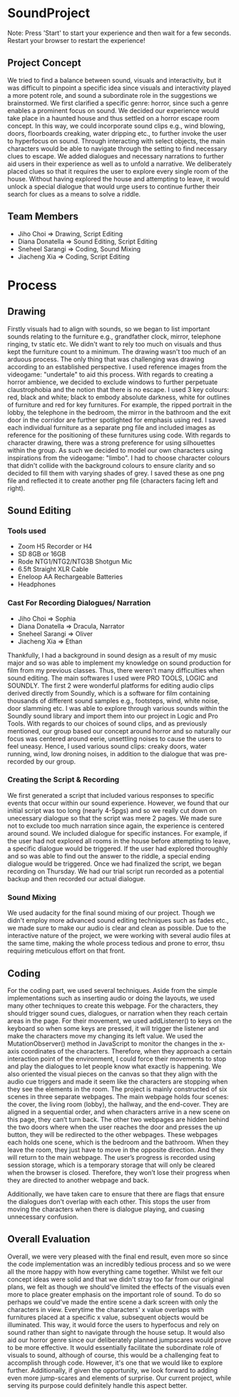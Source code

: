 # SoundProject

Note: Press 'Start' to start your experience and then wait for a few seconds. Restart your browser to restart the experience!

## Project Concept
We tried to find a balance between sound, visuals and interactivity, but it was difficult to pinpoint a specific idea since visuals and interactivity played a more potent role, and sound a subordinate role in the suggestions we brainstormed. We first clarified a specific genre: horror, since such a genre enables a prominent focus on sound. We decided our experience would take place in a haunted house and thus settled on a horror escape room concept. In this way, we could incorporate sound clips e.g., wind blowing, doors, floorboards creaking, water dripping etc., to further invoke the user to hyperfocus on sound. Through interacting with select objects, the main characters would be able to navigate through the setting to find necessary clues to escape. We added dialogues and necessary narrations to further aid users in their experience as well as to unfold a narrative. We deliberately placed clues so that it requires the user to explore every single room of the house. Without having explored the house and attempting to leave, it would unlock a special dialogue that would urge users to continue further their search for clues as a means to solve a riddle. 

## Team Members
- Jiho Choi => Drawing, Script Editing
- Diana Donatella => Sound Editing, Script Editing
- Sneheel Sarangi => Coding, Sound Mixing
- Jiacheng Xia => Coding, Script Editing

# Process
## Drawing 
Firstly visuals had to align with sounds, so we began to list important sounds relating to the furniture e.g., grandfather clock, mirror, telephone ringing, tv static etc. We didn't want to rely too much on visuals and thus kept the furniture count to a minimum. The drawing wasn't too much of an arduous process. The only thing that was challenging was drawing according to an established perspective. I used reference images from the videogame: "undertale" to aid this process. With regards to creating a horror ambience, we decided to exclude windows to further perpetuate claustrophobia and the notion that there is no escape. I used 3 key colours: red, black and white; black to embody absolute darkness, white for outlines of furniture and red for key furnitures. For example, the ripped portrait in the lobby, the telephone in the bedroom, the mirror in the bathroom and the exit door in the corridor are further spotlighted for emphasis using red. I saved each individual furniture as a separate png file and included images as reference for the positioning of these furnitures using code. With regards to character drawing, there was a strong preference for using silhouettes within the group. As such we decided to model our own characters using inspirations from the videogame: "limbo". I had to choose character colours that didn't collide with the background colours to ensure clarity and so decided to fill them with varying shades of grey. I saved these as one png file and reflected it to create another png file (characters facing left and right).

## Sound Editing 
### Tools used
- Zoom H5 Recorder or H4
- SD 8GB or 16GB
- Rode NTG1/NTG2/NTG3B Shotgun Mic
- 6.5ft Straight XLR Cable
- Eneloop AA Rechargeable Batteries
- Headphones

### Cast For Recording Dialogues/ Narration
- Jiho Choi => Sophia
- Diana Donatella => Dracula, Narrator
- Sneheel Sarangi => Oliver
- Jiacheng Xia => Ethan

Thankfully, I had a background in sound design as a result of my music major and so was able to implement my knowledge on sound production for film from my previous classes. Thus, there weren't many difficulties when sound editing. The main softwares I used were PRO TOOLS, LOGIC and SOUNDLY. The first 2 were wonderful platforms for editing audio clips derived directly from Soundly, which is a software for film containing thousands of different sound samples e.g., footsteps, wind, white noise, door slamming etc. I was able to explore through various sounds within the Soundly sound library and import them into our project in Logic and Pro Tools. 
With regards to our choices of sound clips, and as previously mentioned, our group based our concept around horror and so naturally our focus was centered around eerie, unsettling noises to cause the users to feel uneasy. Hence, I used various sound clips: creaky doors, water running, wind, low droning noises, in addition to the dialogue that was pre-recorded by our group. 

### Creating the Script & Recording
We first generated a script that included various responses to specific events that occur within our sound experience. However, we found that our initial script was too long (nearly 4-5pgs) and so we really cut down on unecessary dialogue so that the script was mere 2 pages. We made sure not to exclude too much narration since again, the experience is centered around sound. We included dialogue for specific instances. For example, if the user had not explored all rooms in the house before attempting to leave, a specific dialogue would be triggered. If the user had explored thoroughly and so was able to find out the answer to the riddle, a special ending dialogue would be triggered. Once we had finalized the script, we began recording on Thursday. We had our trial script run recorded as a potential backup and then recorded our actual dialogue. 

### Sound Mixing

We used audacity for the final sound mixing of our project. Though we didn't employ more advanced sound editing techniques such as fades etc., we made sure to make our audio is clear and clean as possible. Due to the interactive nature of the project, we were working with several audio files at the same time, making the whole process tedious and prone to error, thsu requiring meticulous effort on that front.

## Coding 
For the coding part, we used several techniques. Aside from the simple implementations such as inserting audio or doing the layouts, we used many other techniques to create this webpage. For the characters, they should trigger sound cues, dialogues, or narration when they reach certain areas in the page. For their movement, we used addListener() to keys on the keyboard so when some keys are pressed, it will trigger the listener and make the characters move my changing its left value. We used the MutationObserver() method in JavaScript to monitor the changes in the x-axis coordinates of the characters. Therefore, when they approach a certain interaction point of the environment, I could force their movements to stop and play the dialogues to let people know what exactly is happening. We also oriented the visual pieces on the canvas so that they align with the audio cue triggers and made it seem like the characters are stopping when they see the elements in the room. The project is mainly constructed of six scenes in three separate webpages. The main webpage holds four scenes: the cover, the living room (lobby), the hallway, and the end-cover. They are aligned in a sequential order, and when characters arrive in a new scene on this page, they can’t turn back. The other two webpages are hidden behind the two doors where when the user reaches the door and presses the up button, they will be redirected to the other webpages. These webpages each holds one scene, which is the bedroom and the bathroom. When they leave the room, they just have to move in the opposite direction. And they will return to the main webpage. The user’s progress is recorded using session storage, which is a temporary storage that will only be cleared when the browser is closed. Therefore, they won’t lose their progress when they are directed to another webpage and back.

Additionally, we have taken care to ensure that there are flags that ensure the dialogues don't overlap with each other. This stops the user from moving the characters when there is dialogue playing, and cuasing unnecessary confusion.

## Overall Evaluation 
Overall, we were very pleased with the final end result, even more so since the code implementation was an incredibly tedious process and so we were all the more happy with how everything came together. Whilst we felt our concept ideas were solid and that we didn't stray too far from our original plans, we felt as though we should've limited the effects of the visuals even more to place greater emphasis on the important role of sound. To do so perhaps we could've made the entire scene a dark screen with only the characters in view. Everytime the characters' x value overlaps with furnitures placed at a specific x value, subsequent objects would be illuminated. This way, it would force the users to hyperfocus and rely on sound rather than sight to navigate through the house setup. It would also aid our horror genre since our deliberately planned jumpscares would prove to be more effective. It would essentially facilitate the subordinate role of visuals to sound, although of course, this would be a challenging feat to accomplish through code. However, it's one that we would like to explore further.  Additionally, if given the opportunity, we look forward to adding even more jump-scares and elements of surprise. Our current project, while serving its purpose could definitely handle this aspect better.
